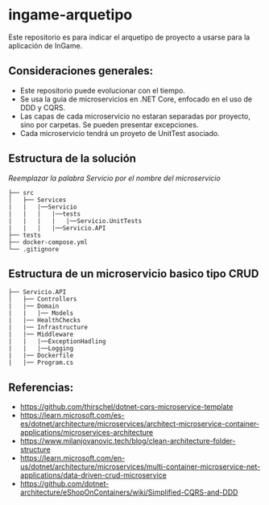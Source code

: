 # ingame-arquetipo
Este repositorio es para indicar el arquetipo de proyecto a usarse para la aplicación de InGame.

## Consideraciones generales:

* Este repositorio puede evolucionar con el tiempo.
* Se usa la guia de microservicios en .NET Core, enfocado en el uso de DDD y CQRS.
* Las capas de cada microservicio no estaran separadas por proyecto, sino por carpetas. Se pueden presentar excepciones.
* Cada microservicio tendrá un proyeto de UnitTest asociado.

## Estructura de la solución

_Reemplazar la palabra Servicio por el nombre del microservicio_
 
```
├── src
│   ├── Services
|   |   |──Servicio
|   |   |   |──tests
|   |   |   |   |──Servicio.UnitTests
|   |   |   |──Servicio.API
├── tests
├── docker-compose.yml
└── .gitignore
```

## Estructura de un microservicio basico tipo CRUD

```
├── Servicio.API
│   ├── Controllers
|   |── Domain
|   |   |── Models
|   |── HealthChecks
|   |── Infrastructure
|   |── Middleware
|   |   |──ExceptionHadling
|   |   |──Logging
|   |── Dockerfile
|   |── Program.cs
```

## Referencias:

* https://github.com/thirschel/dotnet-cqrs-microservice-template
* https://learn.microsoft.com/es-es/dotnet/architecture/microservices/architect-microservice-container-applications/microservices-architecture
* https://www.milanjovanovic.tech/blog/clean-architecture-folder-structure
* https://learn.microsoft.com/en-us/dotnet/architecture/microservices/multi-container-microservice-net-applications/data-driven-crud-microservice
* https://github.com/dotnet-architecture/eShopOnContainers/wiki/Simplified-CQRS-and-DDD
